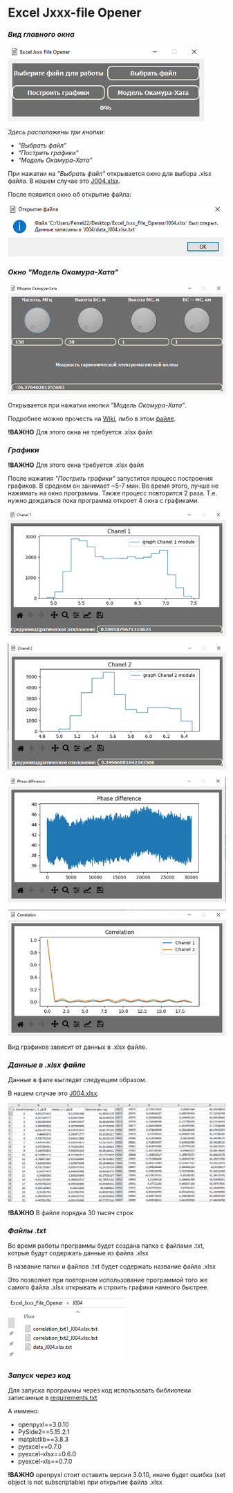 Excel Jxxx-file Opener
======================
### ***Вид главного окна***
![main_win](images/main_win.png)

*Здесь расположены три кнопки:*
+ *"Выбрать файл"*
+ *"Пострить графики"*
+ *"Модель Окамура-Хата"*

При нажатии на *"Выбрать файл"* открывается окно для выбора .xlsx файла.
В нашем случае это [J004.xlsx](https://github.com/ferret22/excel_Jxxx_opener/blob/master/J004.xlsx).

После появится окно об открытие файла:

![open_file](images/open_file.png)

### *Окно "Модель Окамура-Хата"*
![ohata_win](images/ohata_win.png)

Открывается при нажатии кнопки *"Модель Окамура-Хата"*.

Подробнее можно прочесть на [Wiki](https://en.wikipedia.org/wiki/Hata_model), либо в этом  [файле](https://edu.study.tusur.ru/publications/4132/download).

**!ВАЖНО** Для этого окна не требуется .xlsx файл

### *Графики*
**!ВАЖНО** Для этого окна требуется .xlsx файл

После нажатия *"Пострить графики"* запустится процесс построения графиков.
В среднем он занимает ~5-7 мин. Во время этого, лучше не нажимать на окно программы.
Также процесс повторится 2 раза. Т.е. нужно дождаться пока программа откроет 4 окна с графиками.

![chanel1](images/chanel1.png)

![chanel2](images/chanel2.png)

![ph_dif](images/ph_dif.png)

![correl](images/correl.png)

Вид графиков зависит от данных в .xlsx файле.

### *Данные в .xlsx файле*
Данные в фале выглядят следуещим образом.

В нашем случае это [J004.xlsx](https://github.com/ferret22/excel_Jxxx_opener/blob/master/J004.xlsx).

![excel](images/excel.png)

**!ВАЖНО** В файле порядка 30 тысяч строк

### *Файлы .txt*
Во время работы программы будет создана папка с файлами .txt, котрые будут содержать данные из файла .xlsx

В название папки и файлов .txt будет содержать название файла .xlsx

Это позволяет при повторном использование программой того же самого файла .xlsx открывать и строить графики намного быстрее.

![files](images/files.png)

### *Запуск через код*
Для запуска программы через код использовать библиотеки записанные в [requirements.txt](https://github.com/ferret22/excel_Jxxx_opener/blob/master/requirements.txt)

А иммено:
+ openpyxl==3.0.10
+ PySide2==5.15.2.1
+ matplotlib==3.8.3
+ pyexcel==0.7.0
+ pyexcel-xlsx==0.6.0
+ pyexcel-xls==0.7.0

**!ВАЖНО** openpyxl стоит оставить версии 3.0.10, иначе будет ошибка (set object is not subscriptable) при открытие файла .xlsx
